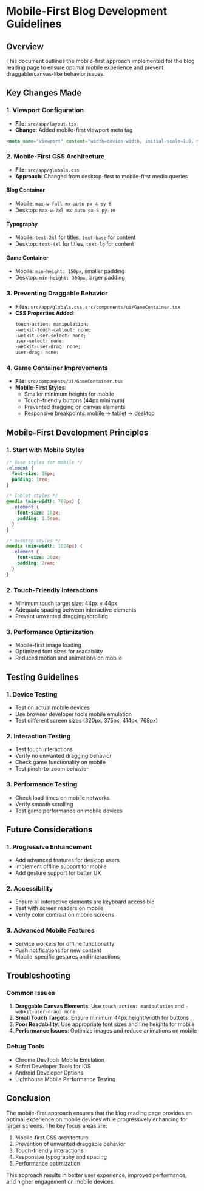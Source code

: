 # Mobile-First Blog Development Guidelines

## Overview
This document outlines the mobile-first approach implemented for the blog reading page to ensure optimal mobile experience and prevent draggable/canvas-like behavior issues.

## Key Changes Made

### 1. Viewport Configuration
- **File**: `src/app/layout.tsx`
- **Change**: Added mobile-first viewport meta tag
```html
<meta name="viewport" content="width=device-width, initial-scale=1.0, maximum-scale=1.0, user-scalable=no" />
```

### 2. Mobile-First CSS Architecture
- **File**: `src/app/globals.css`
- **Approach**: Changed from desktop-first to mobile-first media queries

#### Blog Container
- Mobile: `max-w-full mx-auto px-4 py-6`
- Desktop: `max-w-7xl mx-auto px-5 py-10`

#### Typography
- Mobile: `text-2xl` for titles, `text-base` for content
- Desktop: `text-4xl` for titles, `text-lg` for content

#### Game Container
- Mobile: `min-height: 150px`, smaller padding
- Desktop: `min-height: 300px`, larger padding

### 3. Preventing Draggable Behavior
- **Files**: `src/app/globals.css`, `src/components/ui/GameContainer.tsx`
- **CSS Properties Added**:
  ```css
  touch-action: manipulation;
  -webkit-touch-callout: none;
  -webkit-user-select: none;
  user-select: none;
  -webkit-user-drag: none;
  user-drag: none;
  ```

### 4. Game Container Improvements
- **File**: `src/components/ui/GameContainer.tsx`
- **Mobile-First Styles**:
  - Smaller minimum heights for mobile
  - Touch-friendly buttons (44px minimum)
  - Prevented dragging on canvas elements
  - Responsive breakpoints: mobile → tablet → desktop

## Mobile-First Development Principles

### 1. Start with Mobile Styles
```css
/* Base styles for mobile */
.element {
  font-size: 16px;
  padding: 1rem;
}

/* Tablet styles */
@media (min-width: 768px) {
  .element {
    font-size: 18px;
    padding: 1.5rem;
  }
}

/* Desktop styles */
@media (min-width: 1024px) {
  .element {
    font-size: 20px;
    padding: 2rem;
  }
}
```

### 2. Touch-Friendly Interactions
- Minimum touch target size: 44px × 44px
- Adequate spacing between interactive elements
- Prevent unwanted dragging/scrolling

### 3. Performance Optimization
- Mobile-first image loading
- Optimized font sizes for readability
- Reduced motion and animations on mobile

## Testing Guidelines

### 1. Device Testing
- Test on actual mobile devices
- Use browser developer tools mobile emulation
- Test different screen sizes (320px, 375px, 414px, 768px)

### 2. Interaction Testing
- Test touch interactions
- Verify no unwanted dragging behavior
- Check game functionality on mobile
- Test pinch-to-zoom behavior

### 3. Performance Testing
- Check load times on mobile networks
- Verify smooth scrolling
- Test game performance on mobile devices

## Future Considerations

### 1. Progressive Enhancement
- Add advanced features for desktop users
- Implement offline support for mobile
- Add gesture support for better UX

### 2. Accessibility
- Ensure all interactive elements are keyboard accessible
- Test with screen readers on mobile
- Verify color contrast on mobile screens

### 3. Advanced Mobile Features
- Service workers for offline functionality
- Push notifications for new content
- Mobile-specific gestures and interactions

## Troubleshooting

### Common Issues
1. **Draggable Canvas Elements**: Use `touch-action: manipulation` and `-webkit-user-drag: none`
2. **Small Touch Targets**: Ensure minimum 44px height/width for buttons
3. **Poor Readability**: Use appropriate font sizes and line heights for mobile
4. **Performance Issues**: Optimize images and reduce animations on mobile

### Debug Tools
- Chrome DevTools Mobile Emulation
- Safari Developer Tools for iOS
- Android Developer Options
- Lighthouse Mobile Performance Testing

## Conclusion

The mobile-first approach ensures that the blog reading page provides an optimal experience on mobile devices while progressively enhancing for larger screens. The key focus areas are:

1. Mobile-first CSS architecture
2. Prevention of unwanted draggable behavior
3. Touch-friendly interactions
4. Responsive typography and spacing
5. Performance optimization

This approach results in better user experience, improved performance, and higher engagement on mobile devices.